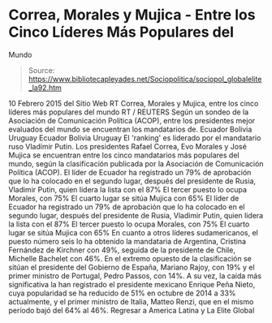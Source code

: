# Correa, Morales y Mujica - Entre los Cinco Líderes Más Populares del 
Mundo

> Source: https://www.bibliotecapleyades.net/Sociopolitica/sociopol_globalelite_la92.htm

10 Febrero 2015
del Sitio Web RT
Correa, Morales y Mujica,
entre los cinco líderes más populares del mundo
RT / REUTERS
Según un sondeo de la Asociación de Comunicación Política (ACOP), entre los presidentes mejor evaluados del mundo se encuentran los mandatarios de.
Ecuador Bolivia Uruguay
Ecuador
Bolivia
Uruguay
El 'ranking' es liderado por el mandatario ruso Vladímir Putin. Los presidentes Rafael Correa, Evo Morales y José Mujica se encuentran entre los cinco mandatarios más populares del mundo, según la clasificación publicada por la Asociación de Comunicación Política (ACOP).
El líder de Ecuador ha registrado un 79% de aprobación que lo ha colocado en el segundo lugar, después del presidente de Rusia, Vladimir Putin, quien lidera la lista con el 87% El tercer puesto lo ocupa Morales, con 75% El cuarto lugar se sitúa Mujica con 65%
El líder de Ecuador ha registrado un 79% de aprobación que lo ha colocado en el segundo lugar, después del presidente de Rusia, Vladimir Putin, quien lidera la lista con el 87%
El tercer puesto lo ocupa Morales, con 75%
El cuarto lugar se sitúa Mujica con 65%
En cuanto a otros líderes sudamericanos, el puesto número seis lo ha obtenido la mandataria de Argentina, Cristina Fernández de Kirchner con 49%, seguida de la presidente de Chile, Michelle Bachelet con 46%. En el extremo opuesto de la clasificación se sitúan el presidente del Gobierno de España, Mariano Rajoy, con 19% y el primer ministro de Portugal, Pedro Passos, con 14%.
A su vez, la caída más significativa la han registrado el presidente mexicano Enrique Peña Nieto, cuya popularidad se ha reducido de 51% en octubre de 2014 a 33% actualmente, y el primer ministro de Italia, Matteo Renzi, que en el mismo período bajó del 64% al 46%.
Regresar a America Latina y La Elite Global
